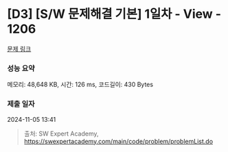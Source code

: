 # [D3] [S/W 문제해결 기본] 1일차 - View - 1206 

[문제 링크](https://swexpertacademy.com/main/code/problem/problemDetail.do?contestProbId=AV134DPqAA8CFAYh) 

### 성능 요약

메모리: 48,648 KB, 시간: 126 ms, 코드길이: 430 Bytes

### 제출 일자

2024-11-05 13:41



> 출처: SW Expert Academy, https://swexpertacademy.com/main/code/problem/problemList.do